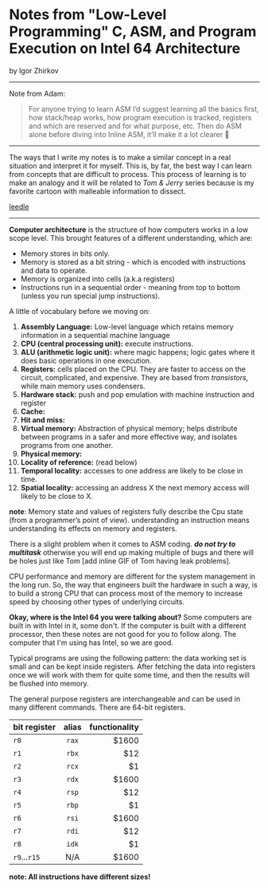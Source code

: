 # Notes from "Low-Level Programming" C, ASM, and Program Execution on Intel 64 Architecture
by Igor Zhirkov

***

Note from Adam:
> For anyone trying to learn ASM I’d suggest learning all the basics first, how stack/heap works, how program execution is tracked, registers and which are reserved and for what purpose, etc.
Then do ASM alone before diving into Inline ASM, it’ll make it a lot clearer 🙂

***

The ways that I write my notes is to make a similar concept in a real situation and interpret it for myself. This is, by far, the best way I can learn from concepts that are difficult to process. This process of learning is to make an analogy and it will be related to _Tom & Jerry_ series because is my favorite cartoon with malleable information to dissect.

[leedle](https://www.google.com/search?q=tom+and+jerry&client=firefox-b-1-ab&source=lnms&tbm=isch&sa=X&ved=0ahUKEwiPk7agh7ncAhUNJ3wKHcoHAfIQ_AUICygC&biw=1251&bih=1366#imgrc=yyACz3SreXbFMM:)

***

**Computer architecture** is the structure of how computers works in a low scope level.
This brought features of a different understanding, which are:

* Memory stores in bits only.
* Memory is stored as a bit string - which is encoded with instructions and data to operate.
* Memory is organized into cells (a.k.a registers)
* Instructions run in a sequential order - meaning from top to bottom (unless you run special jump instructions).

A little of vocabulary before we moving on:
1. **Assembly Language:** Low-level language which retains memory information in a sequential machine language
2. **CPU (central processing unit):** execute instructions.
3. **ALU (arithmetic logic unit):** where magic happens; logic gates where it does basic operations in one execution.
4. **Registers:** cells placed on the CPU. They are faster to access on the circuit, complicated, and expensive. They are based from _transistors_, while main memory uses condensers.
5. **Hardware stack:** push and pop emulation with machine instruction and register
6. **Cache:**
7. **Hit and miss:**
8. **Virtual memory:** Abstraction of physical memory; helps distribute between programs in a safer and more effective way, and isolates programs from one another.
9. **Physical memory:**
10. **Locality of reference:** (read below)
11. **Temporal locality:** accesses to one address are likely to be close in time.
12. **Spatial locality:**  accessing an address X the next memory access will likely to be close to X.


**note**: Memory state and values of registers fully describe the Cpu state (from a programmer’s point of  view). understanding an instruction means understanding its effects on memory and registers.

There is a slight problem when it comes to ASM coding. **_do not try to multitask_** otherwise you will end up making multiple of bugs and there will be holes just like Tom [add inline GIF of Tom having leak problems].

CPU performance and memory are different for the system management in the long run. So, the way that engineers built the hardware in such a way, is to build a strong CPU that can process most of the memory to increase speed by choosing other types of underlying circuits.

**Okay, where is the Intel 64 you were talking about?**
Some computers are built in with Intel in it, some don't. If the computer is built with a different processor, then these notes are not good for you to follow along. The computer that I'm using has Intel, so we are good.

Typical programs are using the following pattern: the data working set is small and can be kept inside registers. After fetching the data into registers once we will work with them for quite some time, and then the results will be flushed into memory.

The general purpose registers are interchangeable and can be used in many different commands. There are 64-bit registers.

| bit register  | alias         | functionality  |
| ------------- |:-------------:| -------------: |
| `r0`          | `rax`         | $1600          |
| `r1`          | `rbx`         |   $12          |
| `r2`          | `rcx`         |    $1          |
| `r3`          | `rdx`         | $1600          |
| `r4`          | `rsp`         |   $12          |
| `r5`          | `rbp`         |    $1          |
| `r6`          | `rsi`         | $1600          |
| `r7`          | `rdi`         |   $12          |
| `r8`          | `idk`         |    $1          |
| `r9`...`r15`  | N/A           | $1600          |

**note: All instructions have different sizes!**
